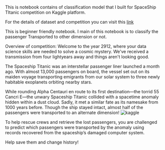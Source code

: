 This is notebook contains of classification model that I built for  SpaceShip TItanic competition on Kaggle platform.

For the details of dataset and competition you can visit this [link](https://www.kaggle.com/competitions/spaceship-titanic) 

This is beginner friendly notebook. I main of this notebook is to classify the passenger Transported to other dimension or not.


Overview of competition:
Welcome to the year 2912, where your data science skills are needed to solve a cosmic mystery. We've received a transmission from four lightyears away and things aren't looking good.

The Spaceship Titanic was an interstellar passenger liner launched a month ago. With almost 13,000 passengers on board, the vessel set out on its maiden voyage transporting emigrants from our solar system to three newly habitable exoplanets orbiting nearby stars.

While rounding Alpha Centauri en route to its first destination—the torrid 55 Cancri E—the unwary Spaceship Titanic collided with a spacetime anomaly hidden within a dust cloud. Sadly, it met a similar fate as its namesake from 1000 years before. Though the ship stayed intact, almost half of the passengers were transported to an alternate dimension!
![kaggle](https://github.com/Karthik110505/Kaggle-competitions/assets/140957865/6a017a04-39cf-46ac-aade-040786f59e98)

To help rescue crews and retrieve the lost passengers, you are challenged to predict which passengers were transported by the anomaly using records recovered from the spaceship’s damaged computer system.

Help save them and change history!
